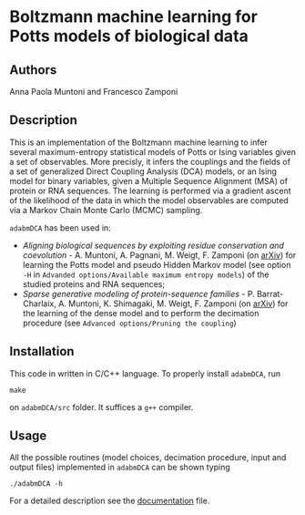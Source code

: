 # Boltzmann machine learning for Potts models of biological data

## Authors

Anna Paola Muntoni and Francesco Zamponi

## Description

This is an implementation of the Boltzmann machine learning to infer several maximum-entropy statistical models of Potts or Ising variables given a set of observables. More precisly, it infers the couplings and the fields of a set of generalized Direct Coupling Analysis (DCA) models, or an Ising model for binary variables, given a Multiple Sequence Alignment (MSA) of protein or RNA sequences. The learning is performed via a gradient ascent of the likelihood of the data in which the model observables are computed via a Markov Chain Monte Carlo (MCMC) sampling.

`adabmDCA` has been used in:
 - *Aligning biological sequences by exploiting residue conservation and coevolution* - A. Muntoni, A. Pagnani, M. Weigt, F. Zamponi (on [arXiv](https://arxiv.org/abs/2005.08500)) for learning the Potts model and pseudo Hidden Markov model (see option `-H` in `Advanded options/Available maximum entropy models`) of the studied proteins and RNA sequences;
 - *Sparse generative modeling of protein-sequence families* - P. Barrat-Charlaix, A. Muntoni, K. Shimagaki, M. Weigt, F. Zamponi (on [arXiv](https://arxiv.org/abs/2011.11259)) for the learning of the dense model and to perform the decimation procedure (see `Advanced options/Pruning the coupling`)


## Installation

This code in written in C/C++ language. To properly install `adabmDCA`, run
```
make
```
on `adabmDCA/src` folder. It suffices a `g++` compiler.

## Usage

All the possible routines (model choices, decimation procedure, input and output files) implemented in `adabmDCA` can be shown typing
```
./adabmDCA -h
```

For a detailed description see the [documentation](https://github.com/anna-pa-m/adabmDCA/blob/master/docs/documentation.md) file.

